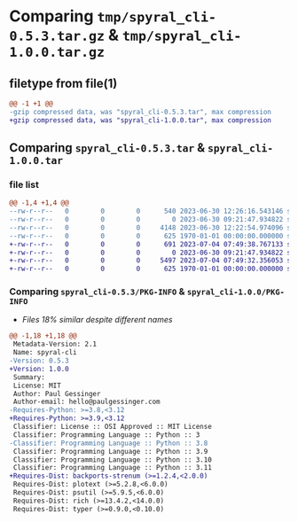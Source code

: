 # Comparing `tmp/spyral_cli-0.5.3.tar.gz` & `tmp/spyral_cli-1.0.0.tar.gz`

## filetype from file(1)

```diff
@@ -1 +1 @@
-gzip compressed data, was "spyral_cli-0.5.3.tar", max compression
+gzip compressed data, was "spyral_cli-1.0.0.tar", max compression
```

## Comparing `spyral_cli-0.5.3.tar` & `spyral_cli-1.0.0.tar`

### file list

```diff
@@ -1,4 +1,4 @@
--rw-r--r--   0        0        0      540 2023-06-30 12:26:16.543146 spyral_cli-0.5.3/pyproject.toml
--rw-r--r--   0        0        0        0 2023-06-30 09:21:47.934822 spyral_cli-0.5.3/src/spyral/__init__.py
--rw-r--r--   0        0        0     4148 2023-06-30 12:22:54.974096 spyral_cli-0.5.3/src/spyral/cli.py
--rw-r--r--   0        0        0      625 1970-01-01 00:00:00.000000 spyral_cli-0.5.3/PKG-INFO
+-rw-r--r--   0        0        0      691 2023-07-04 07:49:38.767133 spyral_cli-1.0.0/pyproject.toml
+-rw-r--r--   0        0        0        0 2023-06-30 09:21:47.934822 spyral_cli-1.0.0/src/spyral/__init__.py
+-rw-r--r--   0        0        0     5497 2023-07-04 07:49:32.356053 spyral_cli-1.0.0/src/spyral/cli.py
+-rw-r--r--   0        0        0      625 1970-01-01 00:00:00.000000 spyral_cli-1.0.0/PKG-INFO
```

### Comparing `spyral_cli-0.5.3/PKG-INFO` & `spyral_cli-1.0.0/PKG-INFO`

 * *Files 18% similar despite different names*

```diff
@@ -1,18 +1,18 @@
 Metadata-Version: 2.1
 Name: spyral-cli
-Version: 0.5.3
+Version: 1.0.0
 Summary: 
 License: MIT
 Author: Paul Gessinger
 Author-email: hello@paulgessinger.com
-Requires-Python: >=3.8,<3.12
+Requires-Python: >=3.9,<3.12
 Classifier: License :: OSI Approved :: MIT License
 Classifier: Programming Language :: Python :: 3
-Classifier: Programming Language :: Python :: 3.8
 Classifier: Programming Language :: Python :: 3.9
 Classifier: Programming Language :: Python :: 3.10
 Classifier: Programming Language :: Python :: 3.11
+Requires-Dist: backports-strenum (>=1.2.4,<2.0.0)
 Requires-Dist: plotext (>=5.2.8,<6.0.0)
 Requires-Dist: psutil (>=5.9.5,<6.0.0)
 Requires-Dist: rich (>=13.4.2,<14.0.0)
 Requires-Dist: typer (>=0.9.0,<0.10.0)
```

